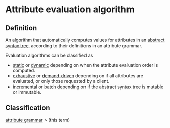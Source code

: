 # Attribute evaluation algorithm

## Definition
An algorithm that automatically computes values for attributes in an [abstract syntax tree](abstract_syntax_tree.md),
according to their definitions in an attribute grammar.

Evaluation algorithms can be classified as
* [static](static_attribute_evaluation.md) or [dynamic](dynamic_attribute_evaluation.md) depending on when the attribute evaluation order is computed.
* [exhaustive](exhaustive_attribute_evaluation.md) or [demand-driven](demand-driven_attribute_evaluation.md) depending on if all attributes are evaluated, or only those requested by a client.
* [incremental](incremental_attribute_evaluation.md) or [batch](batch_attribute_evaluation.md) depending on if the abstract syntax tree is mutable or immutable.

## Classification
[attribute grammar](attribute_grammar.md) \> (this term)
